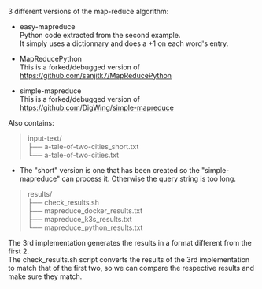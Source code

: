 3 different versions of the map-reduce algorithm:

* easy-mapreduce  
Python code extracted from the second example.  
  It simply uses a dictionnary and does a +1 on each word's entry.


* MapReducePython  
This is a forked/debugged version of https://github.com/sanjitk7/MapReducePython


* simple-mapreduce  
This is a forked/debugged version of https://github.com/DigWing/simple-mapreduce


Also contains:
>  input-text/  
>  ├── a-tale-of-two-cities_short.txt  
>  └── a-tale-of-two-cities.txt  

* The "short" version is one that has been created so the "simple-mapreduce"
  can process it. Otherwise the query string is too long.



>  results/  
>  ├── check_results.sh  
>  ├── mapreduce_docker_results.txt  
>  ├── mapreduce_k3s_results.txt  
>  └── mapreduce_python_results.txt  

The 3rd implementation generates the results in a format different from the first 2.  
The check_results.sh script converts the results of the 3rd implementation to match that of
the first two, so we can compare the respective results and make sure they match.

